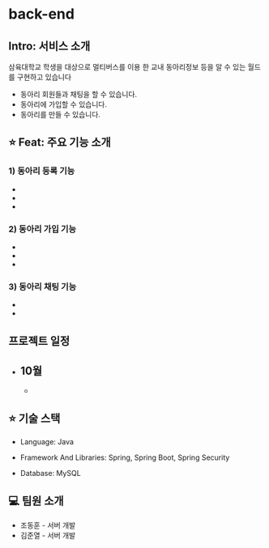 # back-end
## Intro: 서비스 소개

삼육대학교 학생을 대상으로 멀티버스를 이용 한 교내 동아리정보 등을 알 수 있는 월드를 구현하고 있습니다

- 동아리 회원들과 채팅을 할 수 있습니다.
- 동아리에 가입할 수 있습니다.
- 동아리를 만들 수 있습니다.

## ⭐️ Feat: 주요 기능 소개

### 1) 동아리 등록 기능
- 
- 
- 

### 2) 동아리 가입 기능
- 
- 
- 

### 3) 동아리 채팅 기능
- 
- 

## 프로젝트 일정

- 10월
  - 
  - 

## ⭐️ 기술 스택

- Language: Java

- Framework And Libraries: Spring, Spring Boot, Spring Security

- Database: MySQL

## 💻 팀원 소개

- 조동훈 - 서버 개발
- 김준열 - 서버 개발
